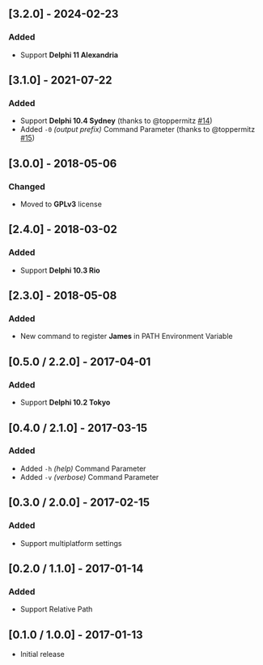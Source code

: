 ## [3.2.0] - 2024-02-23
### Added
- Support **Delphi 11 Alexandria**

## [3.1.0] - 2021-07-22
### Added
- Support **Delphi 10.4 Sydney** (thanks to @toppermitz [#14](https://github.com/alefragnani/delphi-james/pull/14))
- Added `-0` _(output prefix)_ Command Parameter (thanks to @toppermitz [#15](https://github.com/alefragnani/delphi-james/pull/15))

## [3.0.0] - 2018-05-06
### Changed
- Moved to **GPLv3** license

## [2.4.0] - 2018-03-02 
### Added
- Support **Delphi 10.3 Rio**

## [2.3.0] - 2018-05-08 
### Added
- New command to register **James** in PATH Environment Variable

## [0.5.0 / 2.2.0] - 2017-04-01
### Added
- Support **Delphi 10.2 Tokyo**

## [0.4.0 / 2.1.0] - 2017-03-15
### Added
- Added `-h` _(help)_ Command Parameter
- Added `-v` _(verbose)_ Command Parameter

## [0.3.0 / 2.0.0] - 2017-02-15
### Added
- Support multiplatform settings

## [0.2.0 / 1.1.0] - 2017-01-14
### Added
- Support Relative Path

## [0.1.0 / 1.0.0] - 2017-01-13

* Initial release